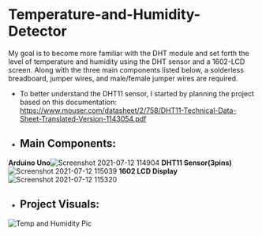 # Temperature-and-Humidity-Detector

My goal is to become more familiar with the DHT module and set forth the level of temperature and humidity using the DHT sensor and a 1602-LCD screen. Along with the three main components listed below, a solderless breadboard, jumper wires, and male/female jumper wires are required.

- To better understand the DHT11 sensor, I started by planning the project based on this documentation: https://www.mouser.com/datasheet/2/758/DHT11-Technical-Data-Sheet-Translated-Version-1143054.pdf

- ## **Main Components:**
**Arduino Uno**![Screenshot 2021-07-12 114904](https://user-images.githubusercontent.com/81925146/125317667-2f228600-e307-11eb-87db-64e619671c66.png) 
**DHT11 Sensor(3pins)**![Screenshot 2021-07-12 115039](https://user-images.githubusercontent.com/81925146/125317959-698c2300-e307-11eb-8289-1f3f05189281.png)
**1602 LCD Display**![Screenshot 2021-07-12 115320](https://user-images.githubusercontent.com/81925146/125318379-c982c980-e307-11eb-93a7-b4345e6a9ed1.png)


- ## **Project Visuals:**

![Temp and Humidity Pic](https://user-images.githubusercontent.com/81925146/125316500-2aa99d80-e306-11eb-97af-10f079aacad7.jpeg)


